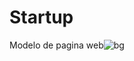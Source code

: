 # Startup

Modelo de pagina web![bg](https://user-images.githubusercontent.com/102563175/217343328-d5bdd22a-886f-46e3-8b8f-e6cd0793b6e1.jpg)

